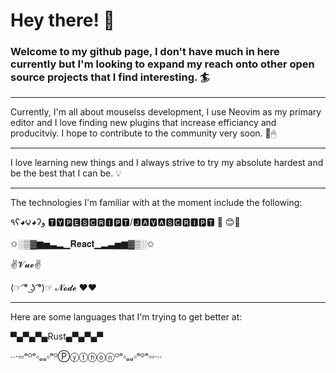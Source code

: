 # Hey there! 👋

### Welcome to my github page, I don't have much in here currently but I'm looking to expand my reach onto other open source projects that I find interesting. 🏄

---

Currently, I'm all about mouselss development, I use Neovim as my primary editor and I love finding new plugins that increase efficiancy and producitviy. I hope to contribute to the community very soon. 🚫🖱

---

I love learning new things and I always strive to try my absolute hardest and be the best that I can be. 💡

---

The technologies I'm familiar with at the moment include the following: 

٩ʕ◕౪◕ʔو 🆃🆈🅿🅴🆂🅲🆁🅸🅿🆃/🅹🅰🆅🅰🆂🅲🆁🅸🅿🆃 🎁 😊🎂

✩░▒▓▆▅▃▂▁𝐑𝐞𝐚𝐜𝐭▁▂▃▅▆▓▒░✩

✌𝓥𝓾𝓮✌

(☞ ͡° ͜ʖ ͡°)☞ 𝓝𝓸𝓭𝓮 ♥♥

---
Here are some languages that I'm trying to get better at:

▀▄▀▄▀▄Rust▄▀▄▀▄▀

∙∙·▫▫ᵒᴼᵒ▫ₒₒ▫ᵒᴼⓅⓨⓣⓗⓞⓝᴼᵒ▫ₒₒ▫ᵒᴼᵒ▫▫·∙∙
